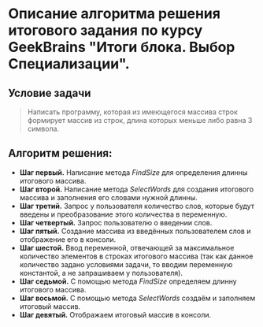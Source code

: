 # Описание алгоритма решения итогового задания по курсу GeekBrains "Итоги блока. Выбор Специализации".

## Условие задачи 

> Написать программу, которая из имеющегося массива строк формирует массив из строк, 
длина которых меньше либо равна 3 символа.

## Алгоритм решения:

* **Шаг первый.** Написание метода _FindSize_ для определения длинны итогового массива.
* **Шаг второй.** Написание метода _SelectWords_ для создания итогового массива и заполнения его словами нужной длинны.
* **Шаг третий.** Запрос у пользователя количество слов, которые будут введены и преобразование этого количества в переменную.
* **Шаг четвертый.** Запрос пользователю о введении слов.
* **Шаг пятый.** Создание массива из введённых пользователем слов и отображение его в консоли.
* **Шаг шестой.** Ввод переменной, отвечающей за максимальное количество элементов в строках итогового массива (так как данное количество задано условиями задачи, то вводим переменную константой, а не запрашиваем у пользователя).
* **Шаг седьмой.** С помощью метода _FindSize_ определяем длинну итогового массива.
* **Шаг восьмой.** С помощью метода _SelectWords_ создаём и заполняем итоговый массив.
* **Шаг девятый.** Отображаем итоговый массив в консоли.    